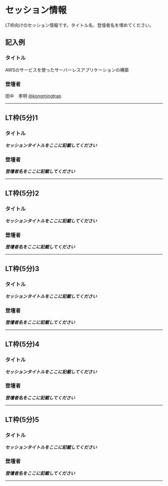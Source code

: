 # セッション情報

LT枠向けのセッション情報です。タイトル名、登壇者名を埋めてください。

## 記入例

### タイトル

AWSのサービスを使ったサーバーレスアプリケーションの構築

### 登壇者

田中　孝明 [@kongmingtrap](https://twitter.com/kongmingtrap)

***

## LT枠(5分)1

### タイトル

***セッションタイトルをここに記載してください***

### 登壇者

***登壇者名をここに記載してください***

***

## LT枠(5分)2

### タイトル

***セッションタイトルをここに記載してください***

### 登壇者

***登壇者名をここに記載してください***

***

## LT枠(5分)3

### タイトル

***セッションタイトルをここに記載してください***

### 登壇者

***登壇者名をここに記載してください***

***

## LT枠(5分)4

### タイトル

***セッションタイトルをここに記載してください***

### 登壇者

***登壇者名をここに記載してください***

***

## LT枠(5分)5

### タイトル

***セッションタイトルをここに記載してください***

### 登壇者

***登壇者名をここに記載してください***

***
